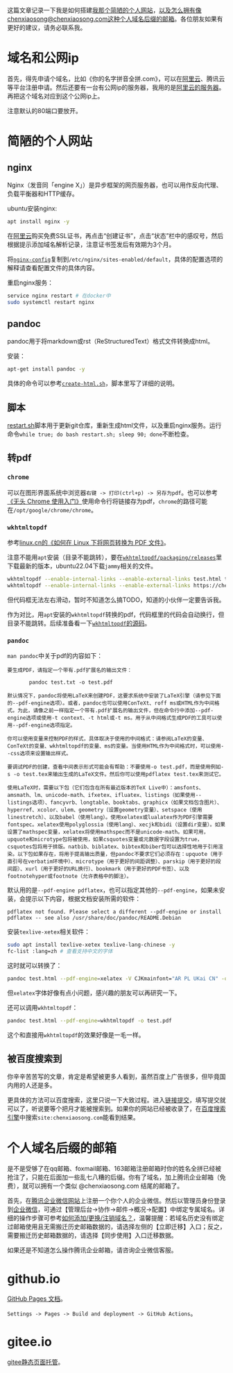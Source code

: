 这篇文章记录一下我是如何搭建[我那个简陋的个人网站](https://chenxiaosong.com/)，以及怎么拥有像chenxiaosong@chenxiaosong.com这种个人域名后缀的邮箱。各位朋友如果有更好的建议，请务必联系我。

# 域名和公网ip

首先，得先申请个域名，比如《你的名字拼音全拼.com》，可以在[阿里云](https://dc.console.aliyun.com/next/index?spm=5176.100251.console-base.ddomain.17894f15m8MjuR#/overview)、腾讯云等平台注册申请。然后还要有一台有公网ip的服务器，我用的是[阿里云的服务器](https://ecs.console.aliyun.com/home#/)。再把这个域名对应到这个公网ip上。

注意默认的80端口要放开。

# 简陋的个人网站

## nginx

Nginx（发音同「engine X」）是异步框架的网页服务器，也可以用作反向代理、负载平衡器和HTTP缓存。

ubuntu安装nginx:
```sh
apt install nginx -y
```

在[阿里云](https://yundun.console.aliyun.com/?p=cas#/certExtend/free/cn-hangzhou)购买免费SSL证书，再点击“创建证书”，点击“状态”栏中的感叹号，然后根据提示添加域名解析记录，注意证书签发后有效期为3个月。

将[`nginx-config`](https://gitee.com/chenxiaosonggitee/blog/blob/master/src/blog-web/nginx-config)复制到`/etc/nginx/sites-enabled/default`，具体的配置选项的解释请查看配置文件的具体内容。

重启nginx服务：
```sh
service nginx restart # 在docker中
sudo systemctl restart nginx
```

## pandoc

pandoc用于将markdown或rst（ReStructuredText）格式文件转换成html。

安装：
```sh
apt-get install pandoc -y
```

具体的命令可以参考[`create-html.sh`](https://gitee.com/chenxiaosonggitee/blog/blob/master/src/blog-web/create-html.sh)，脚本里写了详细的说明。

## 脚本

[restart.sh](https://gitee.com/chenxiaosonggitee/blog/blob/master/src/blog-web/restart.sh)脚本用于更新git仓库，重新生成html文件，以及重启nginx服务。运行命令`while true; do bash restart.sh; sleep 90; done`不断检查。

## 转pdf

### `chrome`

可以在图形界面系统中浏览器`右键 -> 打印(ctrl+p) -> 另存为pdf`。也可以参考[《无头 Chrome 使用入门》](https://developer.chrome.com/blog/headless-chrome?hl=zh-cn)使用命令行将链接存为pdf，`chrome`的路径可能在`/opt/google/chrome/chrome`。

### `wkhtmltopdf`

参考[linux.cn的《如何在 Linux 下将网页转换为 PDF 文件》](https://linux.cn/article-13928-1.html)。

注意不能用`apt`安装（目录不能跳转），要在[`wkhtmltopdf/packaging/releases`](https://github.com/wkhtmltopdf/packaging/releases/)里下载最新的版本，ubuntu22.04下载`jammy`相关的文件。

```sh
wkhtmltopdf --enable-internal-links --enable-external-links test.html test.pdf
wkhtmltopdf --enable-internal-links --enable-external-links https://chenxiaosong.com/courses/kernel-debug.html test.pdf
```

但代码框无法左右滑动，暂时不知道怎么搞TODO，知道的小伙伴一定要告诉我。

作为对比，用`apt`安装的`wkhtmltopdf`转换的pdf，代码框里的代码会自动换行，但目录不能跳转。后续准备看一下[`wkhtmltopdf`的源码](https://github.com/wkhtmltopdf/wkhtmltopdf)。

### `pandoc`

`man pandoc`中关于pdf的内容如下：
```
要生成PDF，请指定一个带有.pdf扩展名的输出文件：

       pandoc test.txt -o test.pdf

默认情况下，pandoc将使用LaTeX来创建PDF，这要求系统中安装了LaTeX引擎（请参见下面的--pdf-engine选项）。或者，pandoc也可以使用ConTeXt、roff ms或HTML作为中间格式。为此，请像之前一样指定一个带有.pdf扩展名的输出文件，但在命令行中添加--pdf-engine选项或使用-t context、-t html或-t ms。用于从中间格式生成PDF的工具可以使用--pdf-engine选项指定。

你可以使用变量来控制PDF的样式，具体取决于使用的中间格式：请参阅LaTeX的变量、ConTeXt的变量、wkhtmltopdf的变量、ms的变量。当使用HTML作为中间格式时，可以使用--css选项来设置输出样式。

要调试PDF的创建，查看中间表示形式可能会有帮助：不要使用-o test.pdf，而是使用例如-s -o test.tex来输出生成的LaTeX文件。然后你可以使用pdflatex test.tex来测试它。

使用LaTeX时，需要以下包（它们包含在所有最近版本的TeX Live中）：amsfonts、amsmath、lm、unicode-math、ifxetex、ifluatex、listings（如果使用--listings选项）、fancyvrb、longtable、booktabs、graphicx（如果文档包含图片）、hyperref、xcolor、ulem、geometry（设置geometry变量）、setspace（使用linestretch）、以及babel（使用lang）。使用xelatex或lualatex作为PDF引擎需要fontspec。xelatex使用polyglossia（使用lang）、xecjk和bidi（设置dir变量）。如果设置了mathspec变量，xelatex将使用mathspec而不是unicode-math。如果可用，upquote和microtype包将被使用，如果csquotes变量或元数据字段设置为true，csquotes包将用于排版。natbib、biblatex、bibtex和biber包可以选择性地用于引用渲染。以下包如果存在，将用于提高输出质量，但pandoc不要求它们必须存在：upquote（用于直引号在verbatim环境中）、microtype（用于更好的间距调整）、parskip（用于更好的段间距）、xurl（用于更好的URL换行）、bookmark（用于更好的PDF书签）、以及footnotehyper或footnote（允许表格中的脚注）。
```

默认用的是`--pdf-engine pdflatex`，也可以指定其他的`--pdf-engine`，如果未安装，会提示以下内容，根据文档安装所需的软件：
```
pdflatex not found. Please select a different --pdf-engine or install pdflatex -- see also /usr/share/doc/pandoc/README.Debian
```

安装`texlive-xetex`相关软件：
```sh
sudo apt install texlive-xetex texlive-lang-chinese -y
fc-list :lang=zh # 查看支持中文的字体
```

这时就可以转换了：
```sh
pandoc test.html --pdf-engine=xelatex -V CJKmainfont="AR PL UKai CN" -o test.pdf --metadata encoding=gbk --number-sections --css https://chenxiaosong.com/stylesheet.css
```

但`xelatex`字体好像有点小问题，感兴趣的朋友可以再研究一下。

还可以调用`wkhtmltopdf`：
```sh
pandoc test.html --pdf-engine=wkhtmltopdf -o test.pdf
```

这个和直接用`wkhtmltopdf`的效果好像是一毛一样。

## 被百度搜索到

你辛辛苦苦写的文章，肯定是希望被更多人看到，虽然百度上广告很多，但毕竟国内用的人还是多。

更具体的方法可以百度搜索，这里只说一下大致过程。进入[链接提交](https://ziyuan.baidu.com/linksubmit/url)，填写提交就可以了，听说要等个把月才能被搜索到。如果你的网站已经被收录了，在[百度搜索引擎](www.baidu.com)中搜索`site:chenxiaosong.com`能看到结果。

# 个人域名后缀的邮箱

是不是受够了在qq邮箱、foxmail邮箱、163邮箱注册邮箱时你的姓名全拼已经被抢注了，只能在后面加一些乱七八糟的后缀。你有了域名，加上腾讯企业邮箱（免费），就可以拥有一个类似 @chenxiaosong.com 结尾的邮箱了。

首先，在[腾讯企业微信网站](https://work.weixin.qq.com/wework_admin/register_wx?from=exmail&bizmail_code=&wwbiz_version=free&wwbiz_merge=true)上注册一个你个人的企业微信。然后以管理员身份登录到[企业微信](https://work.weixin.qq.com/wework_admin/loginpage_wx)，可通过【管理后台->协作->邮件->概况->配置】中绑定专属域名。详细的操作步骤可参考[如何添加/更换/注销域名？](https://open.work.weixin.qq.com/help2/pc/19809?person_id=1)，温馨提醒：若域名历史没有绑定过邮箱使用且无需搬迁历史邮箱数据的，请选择左侧的【立即迁移】入口；反之，需要搬迁历史邮箱数据的，请选择【同步使用】入口迁移数据。

如果还是不知道怎么操作腾讯企业邮箱，请咨询企业微信客服。

# github.io

[GitHub Pages 文档](https://docs.github.com/zh/pages)。

`Settings -> Pages -> Build and deployment -> GitHub Actions`。

# gitee.io

[gitee静态页面托管](https://gitee.com/help/categories/56)。

